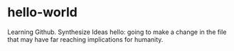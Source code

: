 # hello-world
Learning Github. Synthesize Ideas
hello: going to make a change in the file that may have far reaching implications for humanity.
